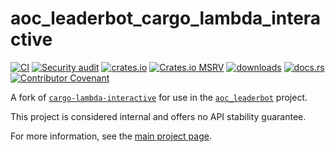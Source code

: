 # aoc_leaderbot_cargo_lambda_interactive

[![CI](https://github.com/clechasseur/aoc_leaderbot_cargo_lambda/actions/workflows/ci.yml/badge.svg?branch=main&event=push)](https://github.com/clechasseur/aoc_leaderbot_cargo_lambda/actions/workflows/ci.yml) [![Security audit](https://github.com/clechasseur/aoc_leaderbot_cargo_lambda/actions/workflows/audit-check.yml/badge.svg?branch=main)](https://github.com/clechasseur/aoc_leaderbot_cargo_lambda/actions/workflows/audit-check.yml) [![crates.io](https://img.shields.io/crates/v/aoc_leaderbot_cargo_lambda_interactive.svg)](https://crates.io/crates/aoc_leaderbot_cargo_lambda_interactive) [![Crates.io MSRV](https://img.shields.io/crates/msrv/aoc_leaderbot_cargo_lambda_interactive)](https://github.com/clechasseur/aoc_leaderbot_cargo_lambda/tree/main/crates/aoc_leaderbot_cargo_lambda_interactive) [![downloads](https://img.shields.io/crates/d/aoc_leaderbot_cargo_lambda_interactive.svg)](https://crates.io/crates/aoc_leaderbot_cargo_lambda_interactive) [![docs.rs](https://img.shields.io/badge/docs-latest-blue.svg)](https://docs.rs/aoc_leaderbot_cargo_lambda_interactive) [![Contributor Covenant](https://img.shields.io/badge/Contributor%20Covenant-2.1-4baaaa.svg)](../../CODE_OF_CONDUCT.md)

A fork of [`cargo-lambda-interactive`](https://github.com/cargo-lambda/cargo-lambda/tree/main/crates/cargo-lambda-interactive) for use in the [`aoc_leaderbot`](https://github.com/clechasseur/aoc_leaderbot) project.

This project is considered internal and offers no API stability guarantee.

For more information, see the [main project page](../../README.md).
